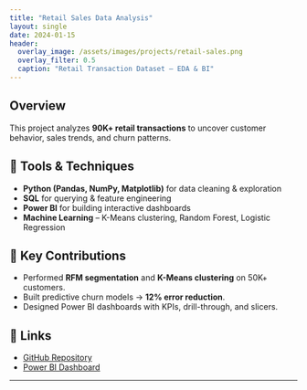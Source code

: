 ```yaml
---
title: "Retail Sales Data Analysis"
layout: single
date: 2024-01-15
header:
  overlay_image: /assets/images/projects/retail-sales.png
  overlay_filter: 0.5
  caption: "Retail Transaction Dataset – EDA & BI"
---
```


## Overview
This project analyzes **90K+ retail transactions** to uncover customer behavior, sales trends, and churn patterns.

## 🔹 Tools & Techniques
- **Python (Pandas, NumPy, Matplotlib)** for data cleaning & exploration  
- **SQL** for querying & feature engineering  
- **Power BI** for building interactive dashboards  
- **Machine Learning** – K-Means clustering, Random Forest, Logistic Regression  

## 🔹 Key Contributions
- Performed **RFM segmentation** and **K-Means clustering** on 50K+ customers.  
- Built predictive churn models → **12% error reduction**.  
- Designed Power BI dashboards with KPIs, drill-through, and slicers.  

## 🔗 Links
- [GitHub Repository](#)  
- [Power BI Dashboard](#)  

---
